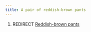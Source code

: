 ```yaml
---
title: A pair of reddish-brown pants
---
```


1.  REDIRECT [Reddish-brown pants](Reddish-brown_pants "wikilink")